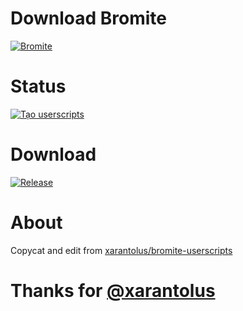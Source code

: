 # Download Bromite
[![Bromite](https://img.shields.io/github/v/release/bromite/bromite?color=red&label=Bromite)](https://github.com/bromite/bromite/releases/latest)

  

# Status
[![Tạo userscripts](https://github.com/luxysiv/userscripts/actions/workflows/auto-generate.yml/badge.svg)](https://github.com/luxysiv/userscripts/actions/workflows/auto-generate.yml)

# Download
[![Release](https://img.shields.io/github/v/release/luxysiv/userscripts?color=red&label=Userscript)](https://github.com/luxysiv/userscripts/releases/latest/download/cosmetic.user.js)

# About 
Copycat and edit from [xarantolus/bromite-userscripts](https://github.com/xarantolus/bromite-userscripts)
# Thanks for [@xarantolus](https://github.com/xarantolus)
